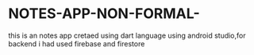 # NOTES-APP-NON-FORMAL-
this is an notes app cretaed using dart language using android studio,for backend i had used firebase and firestore
